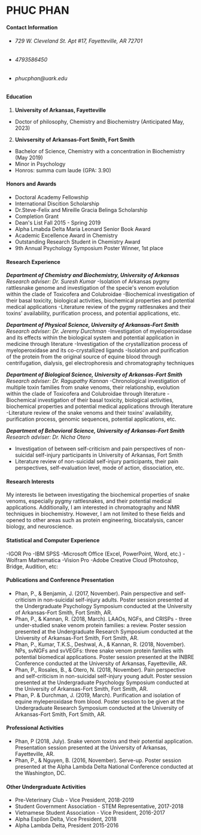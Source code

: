 # PHUC PHAN

#### **Contact Information**
- ###### _729 W. Cleveland St. Apt #17, Fayetteville, AR 72701_
- ###### _4793586450_
- ###### _phucphan@uark.edu_

#### **Education**

1. **University of Arkansas, Fayetteville**  
- Doctor of philosophy, Chemistry and Biochemistry (Anticipated May, 2023)  

2. **Univsersity of Arkansas-Fort Smith, Fort Smith**
- Bachelor of Science, Chemistry with a concentration in Biochemistry (May 2019)
- Minor in Psychology
- Honros: summa cum laude (GPA: 3.90)

#### **Honors and Awards**

- Doctoral Academy Fellowship
- International Discition Scholarship
- Dr.Steve-Felix and Mireille Gracia Belinga Scholarship
- Completion Grant
- Dean's List Fall 2015 - Spring 2019
- Alpha Lmabda Delta Maria Leonard Senior Book Award
- Academic Excellence Award in Chemistry
- Outstanding Research Student in Chemistry Award
- 9th Annual Psychology Symposium Poster Winner, 1st place

#### **Research Experience**
***Department of Chemistry and Biochemistry, University of Arkansas*** 
*Research adviser: Dr. Suresh Kumar* 
-Isolation of Arkansas pygmy rattlesnake genome and investigation of the specie's venom evolution within the clade of Toxicofera and Colubroidae
-Biochemical investigation of their basal toxicity, biological activities, biochemical properties and potential medical applications 
-Literature review of the pygmy rattlesnakes and their toxins’ availability, purification process, and potential applications, etc.

***Department of Physical Science, University of Arkansas-Fort Smith*** 
*Research adviser: Dr. Jeremy Durchman*
-Investigation of myeloperoxidase and its effects within the biological system and potential application in medicine through literature
-Investigation of the crystallization process of myeloperoxidase and its co-crystallized ligands
-Isolation and purification of the protein from the original source of equine blood through centrifugation, dialysis, gel electrophoresis and chromatography techniques

***Department of Biological Science, University of Arkansas-Fort Smith*** 
*Research adviser: Dr. Ragupathy Kannan*
-Chronological investigation of multiple toxin families from snake venoms, their relationship, evolution within the clade of Toxicofera and Colubroidae through literature
-Biochemical investigation of their basal toxicity, biological activities, biochemical properties and potential medical applications through literature 
-Literature review of the snake venoms and their toxins’ availability, purification process, genomic sequences, potential applications, etc.


***Department of Behavioral Science, University of Arkansas-Fort Smith***
*Research adviser: Dr. Nicha Otero*
- Investigation of between self-criticism and pain perspectives of non-suicidal self-injury participants in University of Arkansas, Fort Smith 
- Literature review of non-suicidal self-injury participants, their pain perspectives, self-evaluation level, mode of action, dissociation, etc. 

#### **Research Interests**
My interests lie between investigating the biochemical properties of snake venoms, especially pygmy rattlesnakes, and their potential medical applications. Additionally, I am interested in chromatography and NMR techniques in biochemistry. However, I am not limited to these fields and opened to other areas such as protein engineering, biocatalysis, cancer biology, and neuroscience. 

#### **Statistical and Computer Experience**

-IGOR Pro
-IBM SPSS
-Microsoft Office (Excel, PowerPoint, Word, etc.)
-Wolfram Mathematica
-Vision Pro
-Adobe Creative Cloud (Photoshop, Bridge, Audition, etc:

#### **Publications and Conference Presentation**
- Phan, P., & Benjamin, J. (2017, November). Pain perspective and self-criticism in non-suicidal self-injury adults. Poster session presented at the Undergraduate Psychology Symposium conducted at the University of Arkansas-Fort Smith, Fort Smith, AR.
- Phan, P., & Kannan, R. (2018, March). LAAOs, NGFs, and CRISPs - three under-studied snake venom protein families: a review. Poster session presented at the Undergraduate Research Symposium conducted at the University of Arkansas-Fort Smith, Fort Smith, AR.
- Phan, P., Kumar, T.K.S., Deshwal, A., & Kannan, R. (2018, November). NPs, svNGFs and svVEGFs: three snake venom protein families with potential biomedical applications. Poster session presented at the INBRE Conference conducted at the University of Arkansas, Fayetteville, AR.
- Phan, P., Rosales, B., & Otero, N. (2018, November). Pain perspective and self-criticism in non-suicidal self-injury young adult. Poster session presented at the Undergraduate Psychology Symposium conducted at the University of Arkansas-Fort Smith, Fort Smith, AR.
- Phan, P. & Durchman, J. (2019, March). Purification and isolation of equine myleperoxidase from blood. Poster session to be given at the Undergraduate Research Symposium conducted at the University of Arkansas-Fort Smith, Fort Smith, AR.

#### **Professional Activities**
- Phan, P (2018, July). Snake venom toxins and their potential application. Presentation session presented at the University of Arkansas, Fayetteville, AR.
- Phan, P., & Nguyen, B. (2016, November). Serve-up. Poster session presented at the Alpha Lambda Delta National Conference conducted at the Washington, DC.

#### **Other Undergraduate Activities**
- Pre-Veterinary Club - Vice President, 2018-2019
- Student Government Association - STEM Representative, 2017-2018
- Vietnamese Student Association - Vice President, 2016-2017
- Alpha Espilon Delta, Vice President, 2018
- Alpha Lambda Delta, President 2015-2016


